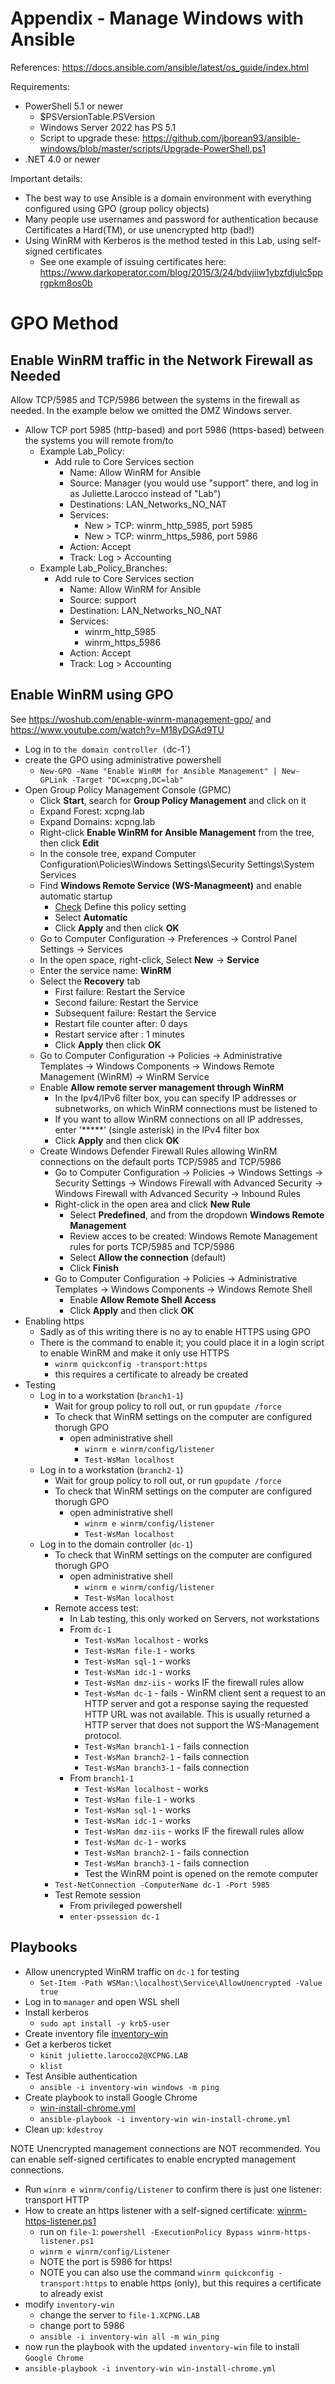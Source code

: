 # Appendix - Manage Windows with Ansible
References: https://docs.ansible.com/ansible/latest/os_guide/index.html

Requirements:
- PowerShell 5.1 or newer
  - $PSVersionTable.PSVersion
  - Windows Server 2022 has PS 5.1
  - Script to upgrade these: https://github.com/jborean93/ansible-windows/blob/master/scripts/Upgrade-PowerShell.ps1
- .NET 4.0 or newer

Important details:
- The best way to use Ansible is a domain environment with everything configured using GPO (group policy objects)
- Many people use usernames and password for authentication because Certificates a Hard(TM), or use unencrypted http (bad!)
- Using WinRM with Kerberos is the method tested in this Lab, using self-signed certificates
  - See one example of issuing certificates here: https://www.darkoperator.com/blog/2015/3/24/bdvjiiw1ybzfdjulc5pprgpkm8os0b

# GPO Method
## Enable WinRM traffic in the Network Firewall as Needed
Allow TCP/5985 and TCP/5986 between the systems in the firewall as needed. In the example below we omitted the DMZ Windows server.
- Allow TCP port 5985 (http-based) and port 5986 (https-based) between the systems you will remote from/to
  - Example Lab_Policy:
    - Add rule to Core Services section
      - Name: Allow WinRM for Ansible
      - Source: Manager (you would use "support" there, and log in as Juliette.Larocco instead of "Lab")
      - Destinations: LAN_Networks_NO_NAT
      - Services:
        - New > TCP: winrm_http_5985, port 5985
        - New > TCP: winrm_https_5986, port 5986
      - Action: Accept
      - Track: Log > Accounting
  - Example Lab_Policy_Branches:
    - Add rule to Core Services section
      - Name: Allow WinRM for Ansible
      - Source: support
      - Destination: LAN_Networks_NO_NAT
      - Services:
        - winrm_http_5985
        - winrm_https_5986
      - Action: Accept
      - Track: Log > Accounting

## Enable WinRM using GPO
See https://woshub.com/enable-winrm-management-gpo/ and https://www.youtube.com/watch?v=M18yDGAd9TU
- Log in to `the domain controller (`dc-1`)
- create the GPO using administrative powershell
  - `New-GPO -Name "Enable WinRM for Ansible Management" | New-GPLink -Target "DC=xcpng,DC=lab"`
- Open Group Policy Management Console (GPMC)
  - Click **Start**, search for **Group Policy Management** and click on it
  - Expand Forest: xcpng.lab
  - Expand Domains: xcpng.lab
  - Right-click **Enable WinRM for Ansible Management** from the tree, then click **Edit**
  - In the console tree, expand Computer Configuration\Policies\Windows Settings\Security Settings\System Services
  - Find **Windows Remote Service (WS-Managmeent)** and enable automatic startup
    - <ins>Check</ins> Define this policy setting
    - Select **Automatic**
    - Click **Apply** and then click **OK**
  - Go to Computer Configuration -> Preferences -> Control Panel Settings -> Services
  - In the open space, right-click, Select **New** -> **Service**
  -   Enter the service name: **WinRM**
  - Select the **Recovery** tab
    - First failure: Restart the Service
    - Second failure: Restart the Service
    - Subsequent failure: Restart the Service
    - Restart file counter after: 0 days
    - Restart service after : 1 minutes
    - Click **Apply** then click **OK**
  - Go to Computer Configuration -> Policies -> Administrative Templates -> Windows Components -> Windows Remote Management (WinRM) -> WinRM Service
  - Enable **Allow remote server management through WinRM**
    - In the Ipv4/IPv6 filter box, you can specify IP addresses or subnetworks, on which WinRM connections must be listened to
    - If you want to allow WinRM connections on all IP addresses, enter '*****' (single asterisk) in the IPv4 filter box
    - Click **Apply** and then click **OK**
  - Create Windows Defender Firewall Rules allowing WinRM connections on the default ports TCP/5985 and TCP/5986
    - Go to Computer Configuration -> Policies -> Windows Settings -> Security Settings -> Windows Firewall with Advanced Security -> Windows Firewall with Advanced Security -> Inbound Rules
    - Right-click in the open area and click **New Rule**
      - Select **Predefined**, and from the dropdown **Windows Remote Management**
      - Review acces to be created: Windows Remote Management rules for ports TCP/5985 and TCP/5986
      - Select **Allow the connection** (default)
      - Click **Finish**
    - Go to Computer Configuration -> Policies -> Administrative Templates -> Windows Components -> Windows Remote Shell
      - Enable **Allow Remote Shell Access**
      - Click **Apply** and then click **OK**
- Enabling https
  - Sadly as of this writing there is no ay to enable HTTPS using GPO
  - There is the command to enable it; you could place it in a login script to enable WinRM and make it only use HTTPS
    - `winrm quickconfig -transport:https`
    - this requires a certificate to already be created
- Testing
  - Log in to a workstation (`branch1-1`)
    - Wait for group policy to roll out, or run `gpupdate /force`
    - To check that WinRM settings on the computer are configured thorugh GPO
      - open administrative shell
        - `winrm e winrm/config/listener`
        - `Test-WsMan localhost`
  - Log in to a workstation (`branch2-1`)
    - Wait for group policy to roll out, or run `gpupdate /force`
    - To check that WinRM settings on the computer are configured thorugh GPO
      - open administrative shell
        - `winrm e winrm/config/listener`
        - `Test-WsMan localhost`
  - Log in to the domain controller (`dc-1`)
    - To check that WinRM settings on the computer are configured thorugh GPO
      - open administrative shell
        - `winrm e winrm/config/listener`
        - `Test-WsMan localhost`
    - Remote access test:
      - In Lab testing, this only worked on Servers, not workstations
      - From `dc-1`
        - `Test-WsMan localhost` - works
        - `Test-WsMan file-1` - works
        - `Test-WsMan sql-1` - works
        - `Test-WsMan idc-1` - works
        - `Test-WsMan dmz-iis` - works IF the firewall rules allow
        - `Test-WsMan dc-1` - fails - WinRM client sent a request to an HTTP server and got a response saying the requested HTTP URL was not available. This is usually returned a HTTP server that does not support the WS-Management protocol.
        - `Test-WsMan branch1-1` - fails connection
        - `Test-WsMan branch2-1` - fails connection
        - `Test-WsMan branch3-1` - fails connection
      - From `branch1-1`
        - `Test-WsMan localhost` - works
        - `Test-WsMan file-1` - works
        - `Test-WsMan sql-1` - works
        - `Test-WsMan idc-1` - works
        - `Test-WsMan dmz-iis` - works IF the firewall rules allow
        - `Test-WsMan dc-1` - works
        - `Test-WsMan branch2-1` - fails connection
        - `Test-WsMan branch3-1` - fails connection
        - Test the WinRM point is opened on the remote computer
    - `Test-NetConnection -ComputerName dc-1 -Port 5985`
    - Test Remote session 
      - From privileged powershell
      - `enter-pssession dc-1`

## Playbooks
- Allow unencrypted WinRM traffic on `dc-1` for testing
  - `Set-Item -Path WSMan:\localhost\Service\AllowUnencrypted -Value true`
- Log in to `manager` and open WSL shell
- Install kerberos
  - `sudo apt install -y krb5-user`
- Create inventory file [inventory-win](ansible/inventory-win)
- Get a kerberos ticket
  - `kinit juliette.larocco2@XCPNG.LAB`
  - `klist`
- Test Ansible authentication
  - `ansible -i inventory-win windows -m ping`
- Create playbook to install Google Chrome
  - [win-install-chrome.yml](ansible/win-install-chrome.yml)
  - `ansible-playbook -i inventory-win win-install-chrome.yml`
- Clean up: `kdestroy`

NOTE Unencrypted management connections are NOT recommended. You can enable self-signed certificates to enable encrypted management connections.
- Run `winrm e winrm/config/Listener` to confirm there is just one listener: transport HTTP
- How to create an https listener with a self-signed certificate: [winrm-https-listener.ps1](powershell/winrm-https-listener.ps1)
  - run on `file-1`: `powershell -ExecutionPolicy Bypass winrm-https-listener.ps1`
  - `winrm e winrm/config/Listener`
  - NOTE the port is 5986 for https!
  - NOTE you can also use the command `winrm quickconfig -transport:https` to enable https (only), but this requires a certificate to already exist
- modify `inventory-win`
  - change the server to `file-1.XCPNG.LAB`
  - change port to 5986
  - `ansible -i inventory-win all -m win_ping`
- now run the playbook with the updated `inventory-win` file to install `Google Chrome`
- `ansible-playbook -i inventory-win win-install-chrome.yml`
